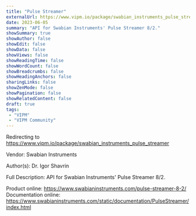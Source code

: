 ```yaml
---
title: "Pulse Streamer"
externalUrl: https://www.vipm.io/package/swabian_instruments_pulse_streamer
date: 2023-06-05
summary: "API for Swabian Instruments' Pulse Streamer 8/2."
showSummary: true
showAuthor: false
showEdit: false
showData: false
showViews: false
showReadingTime: false
showWordCount: false
showBreadcrumbs: false
showHeadingAnchors: false
sharingLinks: false
showZenMode: false
showPagination: false
showRelatedContent: false
draft: true
tags:
 - "VIPM"
 - "VIPM Community"
---
```


Redirecting to https://www.vipm.io/package/swabian_instruments_pulse_streamer

Vendor: Swabian Instruments

Author(s): Dr. Igor Shavrin
 
Full Description:
API for Swabian Instruments' Pulse Streamer 8/2.

Product online: https://www.swabianinstruments.com/pulse-streamer-8-2/
Documentation online: https://www.swabianinstruments.com/static/documentation/PulseStreamer/index.html
